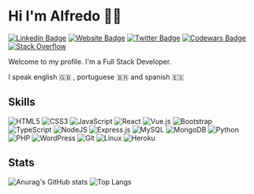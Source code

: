 # Hi I'm Alfredo :man_technologist:

[![Linkedin Badge](https://img.shields.io/badge/-yoelvis_jimenez-blue?style=flat&logo=Linkedin&logoColor=white&link=https://www.linkedin.com/in/yoelvis-jimenez/)](https://www.linkedin.com/in/yoelvis-jimenez/)
[![Website Badge](https://img.shields.io/badge/-portfolio-355070?style=flat&logo=Google-Chrome&logoColor=white&link=355070)](https://alfredojry.github.io/about)
[![Twitter Badge](https://img.shields.io/badge/-@yoelvisj-1ca0f1?style=flat&labelColor=1ca0f1&logo=twitter&logoColor=white&link=https://twitter.com/yoelvisj)](https://twitter.com/yoelvisj)
[![Codewars Badge](https://www.codewars.com/users/alfredojry/badges/small)](https://www.codewars.com/users/alfredojry)
[![Stack Overflow](https://img.shields.io/badge/-Stack_Overflow-FE7A16?style=for-the-badge?style=flat&logo=stack-overflow&logoColor=white)](https://stackoverflow.com/users/11381747/alfredo)

Welcome to my profile. I'm a Full Stack Developer. 

I speak english :uk: , portuguese :brazil: and spanish :es:

## Skills

![HTML5](https://img.shields.io/badge/html5-%23E34F26.svg?style=for-the-badge&logo=html5&logoColor=white)
![CSS3](https://img.shields.io/badge/css3-%231572B6.svg?style=for-the-badge&logo=css3&logoColor=white)
![JavaScript](https://img.shields.io/badge/javascript-%23323330.svg?style=for-the-badge&logo=javascript&logoColor=%23F7DF1E)
![React](https://img.shields.io/badge/react-%2320232a.svg?style=for-the-badge&logo=react&logoColor=%2361DAFB)
![Vue.js](https://img.shields.io/badge/vuejs-%2335495e.svg?style=for-the-badge&logo=vuedotjs&logoColor=%234FC08D)
![Bootstrap](https://img.shields.io/badge/bootstrap-%23563D7C.svg?style=for-the-badge&logo=bootstrap&logoColor=white)
![TypeScript](https://img.shields.io/badge/typescript-%23007ACC.svg?style=for-the-badge&logo=typescript&logoColor=white)
![NodeJS](https://img.shields.io/badge/node.js-%2343853D.svg?style=for-the-badge&logo=node.js&logoColor=white)
![Express.js](https://img.shields.io/badge/express.js-%23404d59.svg?style=for-the-badge&logo=express&logoColor=%2361DAFB)
![MySQL](https://img.shields.io/badge/mysql-%2300f.svg?style=for-the-badge&logo=mysql&logoColor=white)
![MongoDB](https://img.shields.io/badge/MongoDB-%234ea94b.svg?style=for-the-badge&logo=mongodb&logoColor=white)
![Python](https://img.shields.io/badge/python-%2314354C.svg?style=for-the-badge&logo=python&logoColor=white)
![PHP](https://img.shields.io/badge/php-%23777BB4.svg?style=for-the-badge&logo=php&logoColor=white)
![WordPress](https://img.shields.io/badge/WordPress-%23117AC9.svg?style=for-the-badge&logo=WordPress&logoColor=white)
![Git](https://img.shields.io/badge/git-%23F05033.svg?style=for-the-badge&logo=git&logoColor=white)
![Linux](https://img.shields.io/badge/Linux-FCC624?style=for-the-badge&logo=linux&logoColor=black)
![Heroku](https://img.shields.io/badge/Heroku-430098?style=for-the-badge&logo=heroku&logoColor=white)


## Stats

![Anurag's GitHub stats](https://github-readme-stats.vercel.app/api?username=alfredojry&theme=tokyonight&show_icons=true) ![Top Langs](https://github-readme-stats.vercel.app/api/top-langs/?username=alfredojry&theme=tokyonight&langs_count=10&layout=compact)
